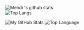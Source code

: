 ![Mehdi 's github stats](https://github-readme-stats.vercel.app/api?username=MoulatiMehdi&show_icons=true)    
![Top Langs](https://github-readme-stats.vercel.app/api/top-langs/?username=MoulatiMehdi&layout=compact)

<picture>
  <source media="(prefers-color-scheme:dark)" srcset="https://github-readme-stats.vercel.app/api?username=MoulatiMehdi&show_icons=true&theme=dark">  
  <img alt="My GitHub Stats" src="https://github-readme-stats.vercel.app/api?username=MoulatiMehdi&show_icons=true" >
</picture>

<picture>
  <source media="(prefers-color-scheme:dark)" srcset="https://github-readme-stats.vercel.app/api/top-langs/?username=MoulatiMehdi&layout=compact&theme=dark">  
  <img alt="Top Language" src="https://github-readme-stats.vercel.app/api/top-langs/?username=MoulatiMehdi&layout=compact" >
</picture>
